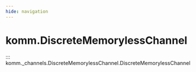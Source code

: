 ```yaml
---
hide: navigation
---
```


# komm.DiscreteMemorylessChannel

::: komm._channels.DiscreteMemorylessChannel.DiscreteMemorylessChannel
